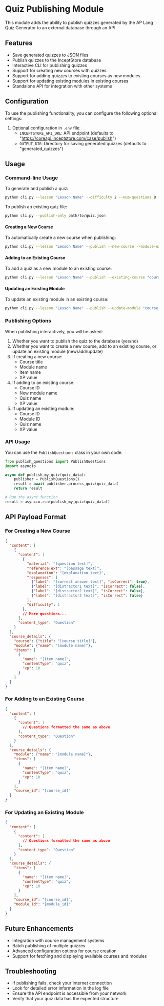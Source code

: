 # Quiz Publishing Module

This module adds the ability to publish quizzes generated by the AP Lang Quiz Generator to an external database through an API.

## Features

- Save generated quizzes to JSON files
- Publish quizzes to the InceptStore database
- Interactive CLI for publishing quizzes
- Support for creating new courses with quizzes
- Support for adding quizzes to existing courses as new modules
- Support for updating existing modules in existing courses
- Standalone API for integration with other systems

## Configuration

To use the publishing functionality, you can configure the following optional settings:

1. Optional configuration in `.env` file:
   - `INCEPTSTORE_API_URL`: API endpoint (defaults to "https://coreapi.inceptstore.com/case/publish")
   - `OUTPUT_DIR`: Directory for saving generated quizzes (defaults to "generated_quizzes")

## Usage

### Command-line Usage

To generate and publish a quiz:

```bash
python cli.py --lesson "Lesson Name" --difficulty 2 --num-questions 8 --publish
```

To publish an existing quiz file:

```bash
python cli.py --publish-only path/to/quiz.json
```

#### Creating a New Course

To automatically create a new course when publishing:

```bash
python cli.py --lesson "Lesson Name" --publish --new-course --module-name "Module Name" --item-name "Quiz Name" --xp-value 25
```

#### Adding to an Existing Course

To add a quiz as a new module to an existing course:

```bash
python cli.py --lesson "Lesson Name" --publish --existing-course "course_id_123" --module-name "New Module" --item-name "New Quiz" --xp-value 20
```

#### Updating an Existing Module

To update an existing module in an existing course:

```bash
python cli.py --lesson "Lesson Name" --publish --update-module "course_id_123:module_id_456" --item-name "Updated Quiz" --xp-value 20
```

### Publishing Options

When publishing interactively, you will be asked:

1. Whether you want to publish the quiz to the database (yes/no)
2. Whether you want to create a new course, add to an existing course, or update an existing module (new/add/update)
3. If creating a new course:
   - Course title
   - Module name
   - Item name
   - XP value
4. If adding to an existing course:
   - Course ID
   - New module name
   - Quiz name
   - XP value
5. If updating an existing module:
   - Course ID
   - Module ID
   - Quiz name
   - XP value

### API Usage

You can use the `PublishQuestions` class in your own code:

```python
from publish_questions import PublishQuestions
import asyncio

async def publish_my_quiz(quiz_data):
    publisher = PublishQuestions()
    result = await publisher.process_quiz(quiz_data)
    return result

# Run the async function
result = asyncio.run(publish_my_quiz(quiz_data))
```

## API Payload Format

### For Creating a New Course

```json
{
  "content": [
    {
      "content": [
        {
          "material": "[question text]",
          "referenceText": "[passage text]",
          "explanation": "[explanation text]",
          "responses": [
            {"label": "[correct answer text]", "isCorrect": true},
            {"label": "[distractor1 text]", "isCorrect": false},
            {"label": "[distractor2 text]", "isCorrect": false},
            {"label": "[distractor3 text]", "isCorrect": false}
          ],
          "difficulty": 1
        },
        // More questions...
      ],
      "content_type": "Question"
    }
  ],
  "course_details": {
    "course": {"title": "[course title]"},
    "module": {"name": "[module name]"},
    "items": [
      {
        "name": "[item name]",
        "contentType": "quiz",
        "xp": 10
      }
    ]
  }
}
```

### For Adding to an Existing Course

```json
{
  "content": [
    {
      "content": [
        // Questions formatted the same as above
      ],
      "content_type": "Question"
    }
  ],
  "course_details": {
    "module": {"name": "[module name]"},
    "items": [
      {
        "name": "[item name]",
        "contentType": "quiz",
        "xp": 10
      }
    ],
    "course_id": "[course_id]"
  }
}
```

### For Updating an Existing Module

```json
{
  "content": [
    {
      "content": [
        // Questions formatted the same as above
      ],
      "content_type": "Question"
    }
  ],
  "course_details": {
    "items": [
      {
        "name": "[item name]",
        "contentType": "quiz",
        "xp": 10
      }
    ],
    "course_id": "[course_id]",
    "module_id": "[module_id]"
  }
}
```

## Future Enhancements

- Integration with course management systems
- Batch publishing of multiple quizzes
- Advanced configuration options for course creation
- Support for fetching and displaying available courses and modules

## Troubleshooting

- If publishing fails, check your internet connection
- Look for detailed error information in the log file
- Ensure the API endpoint is accessible from your network
- Verify that your quiz data has the expected structure 
